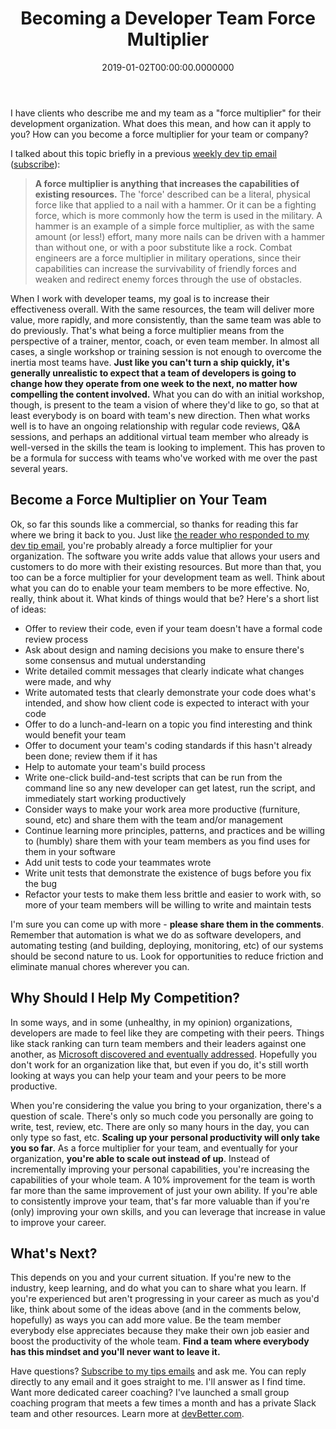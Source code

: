 ﻿---
title: Becoming a Developer Team Force Multiplier
date: "2019-01-02T00:00:00.0000000"
featuredImage: /img/becoming-a-developer-team-force-multiplier.png
---

I have clients who describe me and my team as a "force multiplier" for their development organization. What does this mean, and how can it apply to you? How can you become a force multiplier for your team or company?

I talked about this topic briefly in a previous [weekly dev tip email](https://mailchi.mp/ardalis/dev-tip-1379113?e=[UNIQID]) ([subscribe](/tips)):

> **A force multiplier is anything that increases the capabilities of existing resources.** The 'force' described can be a literal, physical force like that applied to a nail with a hammer. Or it can be a fighting force, which is more commonly how the term is used in the military. A hammer is an example of a simple force multiplier, as with the same amount (or less!) effort, many more nails can be driven with a hammer than without one, or with a poor substitute like a rock. Combat engineers are a force multiplier in military operations, since their capabilities can increase the survivability of friendly forces and weaken and redirect enemy forces through the use of obstacles.

When I work with developer teams, my goal is to increase their effectiveness overall. With the same resources, the team will deliver more value, more rapidly, and more consistently, than the same team was able to do previously. That's what being a force multiplier means from the perspective of a trainer, mentor, coach, or even team member. In almost all cases, a single workshop or training session is not enough to overcome the inertia most teams have. **Just like you can't turn a ship quickly, it's generally unrealistic to expect that a team of developers is going to change how they operate from one week to the next, no matter how compelling the content involved.** What you can do with an initial workshop, though, is present to the team a vision of where they'd like to go, so that at least everybody is on board with team's new direction. Then what works well is to have an ongoing relationship with regular code reviews, Q&A sessions, and perhaps an additional virtual team member who already is well-versed in the skills the team is looking to implement. This has proven to be a formula for success with teams who've worked with me over the past several years.

## Become a Force Multiplier on Your Team

Ok, so far this sounds like a commercial, so thanks for reading this far where we bring it back to you. Just like [the reader who responded to my dev tip email](https://mailchi.mp/ardalis/dev-tip-1379125?e=[UNIQID]), you're probably already a force multiplier for your organization. The software you write adds value that allows your users and customers to do more with their existing resources. But more than that, you too can be a force multiplier for your development team as well. Think about what you can do to enable your team members to be more effective. No, really, think about it. What kinds of things would that be? Here's a short list of ideas:

- Offer to review their code, even if your team doesn't have a formal code review process
- Ask about design and naming decisions you make to ensure there's some consensus and mutual understanding
- Write detailed commit messages that clearly indicate what changes were made, and why
- Write automated tests that clearly demonstrate your code does what's intended, and show how client code is expected to interact with your code
- Offer to do a lunch-and-learn on a topic you find interesting and think would benefit your team
- Offer to document your team's coding standards if this hasn't already been done; review them if it has
- Help to automate your team's build process
- Write one-click build-and-test scripts that can be run from the command line so any new developer can get latest, run the script, and immediately start working productively
- Consider ways to make your work area more productive (furniture, sound, etc) and share them with the team and/or management
- Continue learning more principles, patterns, and practices and be willing to (humbly) share them with your team members as you find uses for them in your software
- Add unit tests to code your teammates wrote
- Write unit tests that demonstrate the existence of bugs before you fix the bug
- Refactor your tests to make them less brittle and easier to work with, so more of your team members will be willing to write and maintain tests

I'm sure you can come up with more - **please share them in the comments**. Remember that automation is what we do as software developers, and automating testing (and building, deploying, monitoring, etc) of our systems should be second nature to us. Look for opportunities to reduce friction and eliminate manual chores wherever you can.

## Why Should I Help My Competition?

In some ways, and in some (unhealthy, in my opinion) organizations, developers are made to feel like they are competing with their peers. Things like stack ranking can turn team members and their leaders against one another, as [Microsoft discovered and eventually addressed](https://blog.impraise.com/360-feedback/microsoft-throws-stack-ranking-out-the-window). Hopefully you don't work for an organization like that, but even if you do, it's still worth looking at ways you can help your team and your peers to be more productive.

When you're considering the value you bring to your organization, there's a question of scale. There's only so much code you personally are going to write, test, review, etc. There are only so many hours in the day, you can only type so fast, etc. **Scaling up your personal productivity will only take you so far**. As a force multiplier for your team, and eventually for your organization, **you're able to scale out instead of up**. Instead of incrementally improving your personal capabilities, you're increasing the capabilities of your whole team. A 10% improvement for the team is worth far more than the same improvement of just your own ability. If you're able to consistently improve your team, that's far more valuable than if you're (only) improving your own skills, and you can leverage that increase in value to improve your career.

## What's Next?

This depends on you and your current situation. If you're new to the industry, keep learning, and do what you can to share what you learn. If you're experienced but aren't progressing in your career as much as you'd like, think about some of the ideas above (and in the comments below, hopefully) as ways you can add more value. Be the team member everybody else appreciates because they make their own job easier and boost the productivity of the whole team. **Find a team where everybody has this mindset and you'll never want to leave it.**

Have questions? [Subscribe to my tips emails](/tips) and ask me. You can reply directly to any email and it goes straight to me. I'll answer as I find time. Want more dedicated career coaching? I've launched a small group coaching program that meets a few times a month and has a private Slack team and other resources. Learn more at [devBetter.com](https://devbetter.com).

